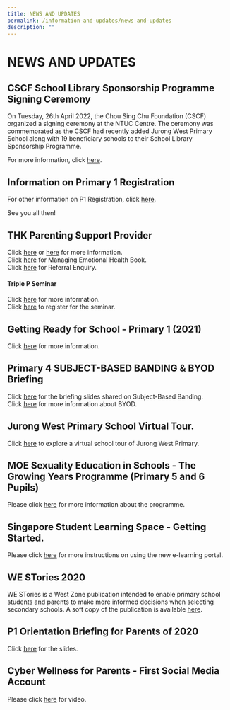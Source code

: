 ```yaml
---
title: NEWS AND UPDATES
permalink: /information-and-updates/news-and-updates
description: ""
---
```

# NEWS AND UPDATES

CSCF School Library Sponsorship Programme Signing Ceremony
----------------------------------------------------------

On Tuesday, 26th April 2022, the Chou Sing Chu Foundation (CSCF) organized a signing ceremony at the NTUC Centre. The ceremony was commemorated as the CSCF had recently added Jurong West Primary School along with 19 beneficiary schools to their School Library Sponsorship Programme. 

  

For more information, click [here](https://www.straitstimes.com/singapore/parenting-education/70-primary-schools-now-part-of-library-sponsorship-programme-to-help-students-master-mother-tongue?fbclid=IwAR1LCtKBtEPcZBSqO_pbG7B_o_nkzrWqp38vRSeDHIvTD7ZK-BMTsosxWDs).

Information on Primary 1 Registration
-------------------------------------

For other information on P1 Registration, click [here](https://jurongwestpri-moe-edu-sg-admin.cwp.sg/admission-forms/primary-1-registration).  

  

See you all then!

THK Parenting Support Provider
------------------------------

Click [here](https://jurongwestpri-moe-edu-sg-admin.cwp.sg/qql/slot/u363/Parents/THK/THK%20PSP_info%20infographics.jpg) or [here](https://jurongwestpri-moe-edu-sg-admin.cwp.sg/qql/slot/u363/Parents/THK/THK%20PSP%20Digital%20Poster.png) for more information.  
Click [here](https://jurongwestpri-moe-edu-sg-admin.cwp.sg/qql/slot/u363/Parents/THK/THK%20Family%20Services%20Division%20-%20Managing%20Emotional%20Health%20Book%20Digital.pdf) for Managing Emotional Health Book.  
Click [here](https://jurongwestpri-moe-edu-sg-admin.cwp.sg/qql/slot/u363/Parents/THK/THK%20PSP_Referral_Enquiry_2021updated%203%20Mar%202021.pdf) for Referral Enquiry.  
  

#### Triple P Seminar

Click [here](https://jurongwestpri-moe-edu-sg-admin.cwp.sg/qql/slot/u363/Parents/THK/Triple%20P%20Primary%20Poster%20Apr-June.pdf) for more information.  
Click [here](https://jurongwestpri-moe-edu-sg-admin.cwp.sg/qql/slot/u363/Parents/THK/Parents%20Letter%20Primary.pdf) to register for the seminar.  

Getting Ready for School - Primary 1 (2021)
-------------------------------------------

Click [here](https://jurongwestpri-moe-edu-sg-admin.cwp.sg/qql/slot/u363/2020%20Information%20Slides%20and%20Guides/Getting%20Ready%20for%20School_P1%20(2021).pdf) for more information.

Primary 4 SUBJECT-BASED BANDING & BYOD Briefing
-----------------------------------------------

Click [here](https://jurongwestpri-moe-edu-sg-admin.cwp.sg/qql/slot/u363/2020%20News%20and%20Updates/P4%20SBB%20briefing%202019.pdf) for the briefing slides shared on Subject-Based Banding.  
Click [here](https://jurongwestpri-moe-edu-sg-admin.cwp.sg/qql/slot/u363/2020%20News%20and%20Updates/BYOD%20briefing.pdf) for more information about BYOD.  

Jurong West Primary School Virtual Tour. 
-----------------------------------------

Click [here](https://jurongwestpri-moe-edu-sg-admin.cwp.sg/information-and-updates/explore-our-campus) to explore a virtual school tour of Jurong West Primary. 

MOE Sexuality Education in Schools - The Growing Years Programme (Primary 5 and 6 Pupils)
-----------------------------------------------------------------------------------------

Please click [here](https://jurongwestpri-moe-edu-sg-admin.cwp.sg/qql/slot/u363/2021/Information%20and%20Updates/Info_on_SEd_for_schs_website_Pri_2021JWPS%20Website.pdf) for more information about the programme.

Singapore Student Learning Space - Getting Started.
---------------------------------------------------

Please click [here](https://jurongwestpri-moe-edu-sg-admin.cwp.sg/qql/slot/u363/2018%20Information%20Slides%20and%20Guides/4b.%20Student%20Annexes%20(Instructions%20and%20FAQs%20updated%2029%20Mar).pdf) for more instructions on using the new e-learning portal.

WE STories 2020
---------------

WE STories is a West Zone publication intended to enable primary school students and parents to make more informed decisions when selecting secondary schools. A soft copy of the publication is available [here](https://jurongwestpri-moe-edu-sg-admin.cwp.sg/qql/slot/u363/2020%20News%20and%20Updates/WE%20STories%202020.pdf).  

P1 Orientation Briefing for Parents of 2020
-------------------------------------------

Click [here](https://jurongwestpri-moe-edu-sg-admin.cwp.sg/qql/slot/u363/P1%20Orientation%20Briefing%20for%20Parents%202020.pdf) for the slides.

Cyber Wellness for Parents - First Social Media Account
-------------------------------------------------------

Please click [here](https://www.youtube.com/watch?v=LJzFWNcFi7A&feature=youtu.be&app=desktop) for video.